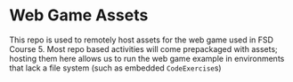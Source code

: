 # Web Game Assets
This repo is used to remotely host assets for the web game used in FSD Course 5.
Most repo based activities will come prepackaged with assets; hosting them here allows us to run the web game example in environments that lack a file system (such as embedded `CodeExercise`s)